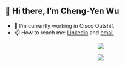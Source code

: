 ## 👋 Hi there, I’m Cheng-Yen Wu

- 🔭 I’m currently working in Cisco Outshif. 
- 📫 How to reach me: [Linkedin](https://linkedin.com/in/cheng-yen-wu) and [email](wu.chgyen@gmail.com)

<p align="center">
  <img src="https://github-readme-stats.vercel.app/api?username=PoisWu&show_icons=true&theme=gruvbox_light" />
</p>
<p align="center">
  <img src="https://github-readme-stats.vercel.app/api/top-langs/?username=PoisWu&layout=compact&theme=gruvbox_light" />
</p>

